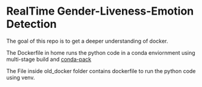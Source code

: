 # RealTime Gender-Liveness-Emotion Detection
The goal of this repo is to get a deeper understanding of docker.

The Dockerfile in home runs the python code in a conda enviornment using multi-stage build and [conda-pack](https://conda.github.io/conda-pack/)



The File inside old_docker folder contains dockerfile to run the python code using venv. 